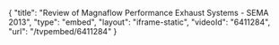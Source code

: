 {
    "title": "Review of Magnaflow Performance Exhaust Systems - SEMA 2013",
    "type": "embed",
    "layout": "iframe-static",
    "videoId": "6411284",
    "url": "\/tvpembed\/6411284"
}